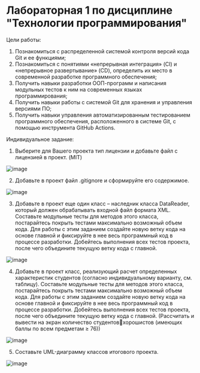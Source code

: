 # Лабораторная 1 по дисциплине "Технологии программирования"
Цели работы:

1. Познакомиться c распределенной системой контроля версий кода Git и ее функциями;
2. Познакомиться с понятиями «непрерывная интеграция» (CI) и «непрерывное развертывание» (CD), определить их место в современной разработке программного обеспечения;
3. Получить навыки разработки ООП-программ и написания модульных тестов к ним на современных языках программирования;
4. Получить навыки работы с системой Git для хранения и управления версиями ПО;
5. Получить навыки управления автоматизированным тестированием программного обеспечения, расположенного в системе Git, с помощью инструмента GitHub Actions.

Индивидуальное задание:
1. Выберите для Вашего проекта тип лицензии и добавьте файл с лицензией в проект. (MIT)

![image](https://github.com/user-attachments/assets/d6cf130b-8e1e-4789-9c02-13cf40b0991b)

2. Добавьте в проект файл .gitignore и сформируйте его содержимое.

![image](https://github.com/user-attachments/assets/948434bc-05b4-4b9b-b555-12d4e8de7f95)

3. Добавьте в проект еще один класс – наследник класса DataReader, который должен обрабатывать входной файл формата XML.
Составьте модульные тесты для методов этого класса, постарайтесь покрыть тестами максимально возможный объем кода.
Для работы с этим заданием создайте новую ветку кода на основе главной и фиксируйте в нее весь программный
код в процессе разработки. Добейтесь выполнения всех тестов проекта, после чего объедините текущую ветку кода с главной.

![image](https://github.com/user-attachments/assets/ce8df5d7-d652-46d1-b132-a29351d7b81c)

4. Добавьте в проект класс, реализующий расчет определенных характеристик студентов 
(согласно индивидуальному варианту, см. таблицу). Составьте модульные тесты для методов этого 
класса, постарайтесь покрыть тестами максимально возможный объем кода. Для работы с этим 
заданием создайте новую ветку кода на основе главной и фиксируйте в нее весь программный код в 
процессе разработки. Добейтесь выполнения всех тестов проекта, после чего объедините текущую 
ветку кода с главной. (Рассчитать и вывести на экран количество студентовхорошистов
(имеющих баллы по всем предметам ≥ 76))

![image](https://github.com/user-attachments/assets/0a3983bd-4ccf-41ce-920f-954668998e84)

5. Составьте UML-диаграмму классов итогового проекта.

![image](https://github.com/user-attachments/assets/77d988f3-5a64-4fa2-b3d1-0ba4a4b88a4c)



